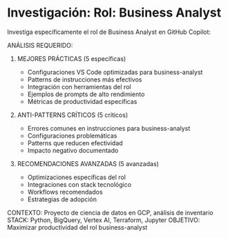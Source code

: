 # Investigación: Rol: Business Analyst


Investiga específicamente el rol de Business Analyst en GitHub Copilot:

ANÁLISIS REQUERIDO:
1. MEJORES PRÁCTICAS (5 específicas)
   - Configuraciones VS Code optimizadas para business-analyst
   - Patterns de instrucciones más efectivos
   - Integración con herramientas del rol
   - Ejemplos de prompts de alto rendimiento
   - Métricas de productividad específicas

2. ANTI-PATTERNS CRÍTICOS (5 críticos)
   - Errores comunes en instrucciones para business-analyst
   - Configuraciones problemáticas
   - Patterns que reducen efectividad
   - Impacto negativo documentado

3. RECOMENDACIONES AVANZADAS (5 avanzadas)
   - Optimizaciones específicas del rol
   - Integraciones con stack tecnológico
   - Workflows recomendados
   - Estrategias de adopción

CONTEXTO: Proyecto de ciencia de datos en GCP, análisis de inventario
STACK: Python, BigQuery, Vertex AI, Terraform, Jupyter
OBJETIVO: Maximizar productividad del rol business-analyst
            